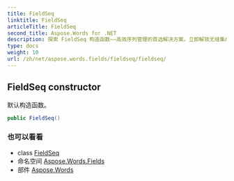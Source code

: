 ```yaml
---
title: FieldSeq
linktitle: FieldSeq
articleTitle: FieldSeq
second_title: Aspose.Words for .NET
description: 探索 FieldSeq 构造函数——高效序列管理的首选解决方案。立即解锁无缝集成和增强性能！
type: docs
weight: 10
url: /zh/net/aspose.words.fields/fieldseq/fieldseq/
---
```

## FieldSeq constructor

默认构造函数。

```csharp
public FieldSeq()
```

### 也可以看看

* class [FieldSeq](../)
* 命名空间 [Aspose.Words.Fields](../../../aspose.words.fields/)
* 部件 [Aspose.Words](../../../)
